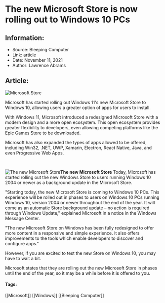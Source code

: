 # The new Microsoft Store is now rolling out to Windows 10 PCs
### 

## Information:
+ Source: Bleeping Computer
+ Link: [article](https://www.bleepingcomputer.com/news/microsoft/the-new-microsoft-store-is-now-rolling-out-to-windows-10-pcs/)
+ Date: November 11, 2021
+ Author: Lawrence Abrams


## Article:
![Microsoft Store](https://www.bleepstatic.com/content/hl-images/2021/11/11/new-microsoft-store-header.jpg)


Microsoft has started rolling out Windows 11's new Microsoft Store to Windows 10, allowing users a greater option of apps for users to install.


With Windows 11, Microsoft introduced a redesigned Microsoft Store with a modern design and a more open ecosystem. This open ecosystem provides greater flexibility to developers, even allowing competing platforms like the Epic Games Store to be downloaded.


Microsoft has also expanded the types of apps allowed to be offered, including Win32, .NET, UWP, Xamarin, Electron, React Native, Java, and even Progressive Web Apps.  

​



![The new Microsoft Store](https://www.bleepstatic.com/images/news/Microsoft/Windows-10/new-microsoft-store.jpg)**The new Microsoft Store**
Today, Microsoft has started rolling out the new Windows Store to users running Windows 10 2004 or newer as a background update in the Microsoft Store.


"Starting today, the new Microsoft Store is coming to Windows 10 PCs. This experience will be rolled out in phases to users on Windows 10 PCs running Windows 10, version 2004 or newer throughout the end of the year. It will come as an automatic Store background update – no action is required through Windows Update," explained Microsoft in a notice in the Windows Message Center.


"The new Microsoft Store on Windows has been fully redesigned to offer more content in a responsive and simple experience. It also offers improvements to the tools which enable developers to discover and configure apps."


However, if you are excited to test the new Store on Windows 10, you may have to wait a bit.


Microsoft states that they are rolling out the new Microsoft Store in phases until the end of the year, so it may be a while before it is offered to you.




#### Tags:
[[Microsoft]] [[Windows]] [[Bleeping Computer]]
